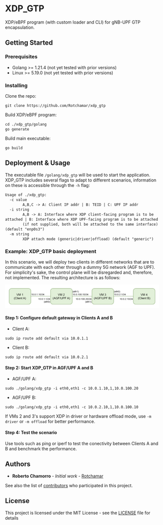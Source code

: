 # XDP_GTP

XDP/eBPF program (with custom loader and CLI) for gNB-UPF GTP encapsulation.

## Getting Started

### Prerequisites

- Golang >= 1.21.4 (not yet tested with prior versions)
- Linux >= 5.19.0 (not yet tested with prior versions)

### Installing

Clone the repo:

```
git clone https://github.com/Rotchamar/xdp_gtp
```

Build XDP/eBPF program:

```
cd ./xdp_gtp/golang
go generate
```

Build main executable:

```
go build
```

## Deployment & Usage

The executable file `/golang/xdp_gtp` will be used to start the application. 
XDP_GTP includes several flags to adapt to different scenarios, information on these is accessible through the `-h` flag:

```
Usage of ./xdp_gtp:
  -c value
        A,B,C -> A: Client IP addr | B: TEID | C: UPF IP addr
  -i string
        A,B -> A: Interface where XDP client-facing program is to be attached | B: Interface where XDP UPF-facing program is to be attached 
        (if not supplied, both will be attached to the same interface) (default "enp0s3")
  -m string
        XDP attach mode (generic|driver|offload) (default "generic")
```

### Example: XDP_GTP basic deployment

In this scenario, we will deploy two clients in different networks that are to communicate with each other through a dummy 5G network (AGF to UPF).
For simplicity's sake, the control plane will be disregarded and, therefore, not implemented.
The resulting architecture is as follows:

![Sample Deployment](/docs/sample_deployment_architecture.png)

#### Step 1: Configure default gateway in Clients A and B

- Client A:
```
sudo ip route add default via 10.0.1.1
```

- Client B:
```
sudo ip route add default via 10.0.2.1
```

#### Step 2: Start XDP_GTP in AGF/UPF A and B

- AGF/UPF A:
```
sudo ./golang/xdp_gtp -i eth0,eth1 -c 10.0.1.10,1,10.0.100.20
```

- AGF/UPF B:
```
sudo ./golang/xdp_gtp -i eth0,eth1 -c 10.0.2.10,1,10.0.100.10
```

If VMs 2 and 3's support XDP in driver or hardware offload mode, use `-m driver` or `-m offload` for better performance.

#### Step 4: Test the scenario

Use tools such as ping or iperf to test the conectivity between Clients A and B and benchmark the performance.

## Authors

* **Roberto Chamorro** - *Initial work* - [Rotchamar](https://github.com/Rotchamar)

See also the list of [contributors](https://github.com/Rotchamar/xdp_gtp/contributors) who participated in this project.

## License

This project is licensed under the MIT License - see the [LICENSE](LICENSE) file for details
